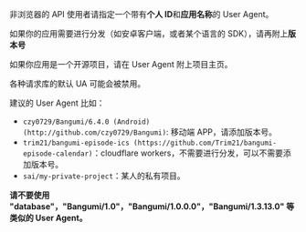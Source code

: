 非浏览器的 API 使用者请指定一个带有**个人 ID**和**应用名称**的 User Agent。

如果你的应用需要进行分发（如安卓客户端，或者某个语言的 SDK），请再附上**版本号**

如果你应用是一个开源项目，请在 User Agent 附上项目主页。

各种请求库的默认 UA 可能会被禁用。

建议的 User Agent 比如：

- `czy0729/Bangumi/6.4.0 (Android) (http://github.com/czy0729/Bangumi)`: 移动端 APP，请添加版本号。
- `trim21/bangumi-episode-ics (https://github.com/Trim21/bangumi-episode-calendar)`：cloudflare workers，不需要进行分发，可以不需要添加版本号。
- `sai/my-private-project`：某人的私有项目。

**请不要使用 "database"，"Bangumi/1.0"，"Bangumi/1.0.0.0"，"Bangumi/1.3.13.0" 等类似的 User Agent。**
